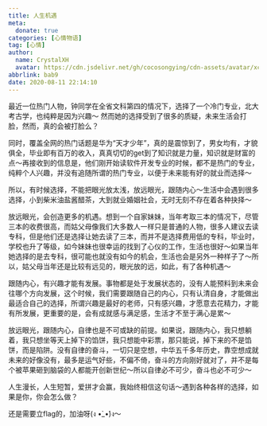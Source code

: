 ```yaml
---
title: 人生机遇
meta:
  donate: true
categories: [心情物语]
tag: [心情]
author:
  name: CrystalXH
  avatar: https://cdn.jsdelivr.net/gh/cocosongying/cdn-assets/avatar/xcf.jpg
abbrlink: bab9
date: 2020-08-11 22:14:10
---
```


最近一位热门人物，钟同学在全省文科第四的情况下，选择了一个冷门专业，北大考古学，也纯粹是因为兴趣～
然而她的选择受到了很多的质疑，未来生活会打脸，然而，真的会被打脸么？

<!-- more -->

同时，覆盖全网的热门话题是华为“天才少年”，真的是震惊到了，男女均有，才貌俱全，毕业即有百万的收入，真真切切的get到了知识就是力量，知识就是财富的点～再接收到的信息是，他们刚开始读软件开发专业的时候，都不是热门的专业，纯粹个人兴趣，并没有追随所谓的热门专业，以便于未来能有好的就业而选择～

所以，有时候选择，不能把眼光放太浅，放远眼光，跟随内心～生活中会遇到很多选择，小到柴米油盐酱醋茶，大到就业婚姻社会，无时无刻不存在着各种抉择～

放远眼光，会创造更多的机遇。想到一个自家妹妹，当年考取三本的情况下，尽管三本的收费很高，而姑父母像我们大多数人一样只是普通的人物，很多人建议去读专科，但是他们还是选择让她去读了三本，而并不是选择费用低的专科，毕业时，学校也升了等级，如今妹妹也很幸运的找到了心仪的工作，生活也很好～如果当年她选择的是去专科，很可能也就没有如今的机会，生活也会是另外一种样子了～所以，姑父母当年还是比较有远见的，眼光放的远，如此，有了各种机遇～

跟随内心，有兴趣才能有发展。事物都是处于发展状态的，没有人能预料到未来会往哪个方向发展，这个时候，我们需要跟随自己的内心，只有认清自身，才能做出最适合自己的选择，所谓兴趣是最好的老师，只有感兴趣，才愿意去花精力，才能有所发展，更重要的是，会有成就感与满足感，生活才不至于满心是累～

放远眼光，跟随内心，自律也是不可或缺的前提。如果说，跟随内心，我只想躺着，我只想坐等天上掉下的馅饼，我只想能中彩票，那只能说，掉下来的不是馅饼，而是陷阱。没有自律的奋斗，一切只是空想，中华五千多年历史，靠空想成就未来的好像没有，最多是运气好些，不偏不倚，奋斗的方向刚好就对了，并不是每个被苹果砸到脑袋的人都能开创新世纪～所以自律必不可少，奋斗也必不可少～

人生漫长，人生短暂，爱拼才会赢，我始终相信这句话～遇到各种各样的选择，如果是你，你会怎么做？

还是需要立flag的，加油呀(ง •̀_•́)ง～
